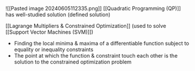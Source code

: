 ![[Pasted image 20240605112335.png]]
[[Quadratic Programming (QP)]] has well-studied solution (defined solution)

[[Lagrange Multipliers & Constrained Optimization]] (used to solve [[Support Vector Machines (SVM)]])
- Finding the local minima & maxima of a differentiable function subject to equality or inequality constraints
- The point at which the function & constraint touch each other is the solution to the constrained optimization problem